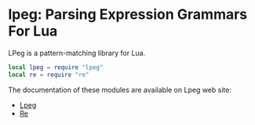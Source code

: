 # lpeg: Parsing Expression Grammars For Lua

LPeg is a pattern-matching library for Lua.

```lua
local lpeg = require "lpeg"
local re = require "re"
```

The documentation of these modules are available on Lpeg web site:

- [Lpeg](http://www.inf.puc-rio.br/~roberto/lpeg/)
- [Re](http://www.inf.puc-rio.br/~roberto/lpeg/re.html)
